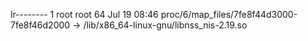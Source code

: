 lr-------- 1 root root 64 Jul 19 08:46 proc/6/map_files/7fe8f44d3000-7fe8f46d2000 -> /lib/x86_64-linux-gnu/libnss_nis-2.19.so
